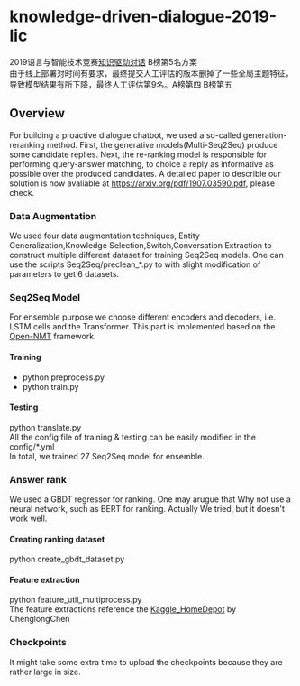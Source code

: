 # knowledge-driven-dialogue-2019-lic
2019语言与智能技术竞赛[知识驱动对话](http://lic2019.ccf.org.cn/talk) B榜第5名方案<br>
由于线上部署对时间有要求，最终提交人工评估的版本删掉了一些全局主题特征，导致模型结果有所下降，最终人工评估第9名。A榜第四 B榜第五
## Overview
For building a proactive dialogue chatbot, we used a so-called generation-reranking method. First, the generative models(Multi-Seq2Seq) produce some candidate replies. Next, the re-ranking model is responsible for performing query-answer matching, to choice a reply as informative as possible over the produced candidates.  A detailed paper to describle our solution is now avaliable at https://arxiv.org/pdf/1907.03590.pdf, please check.
### Data Augmentation
We used four data augmentation techniques, Entity Generalization,Knowledge Selection,Switch,Conversation Extraction to construct multiple different dataset for training Seq2Seq models. One can use the scripts Seq2Seq/preclean_*.py to with slight modification of parameters to get 6 datasets.
### Seq2Seq Model
For ensemble purpose we choose different encoders and decoders, i.e. LSTM cells and the Transformer. This part is implemented based on the [Open-NMT](https://github.com/OpenNMT/OpenNMT-py) framework. <br>
#### Training
- python preprocess.py
- python train.py
#### Testing
python translate.py <br>
All the config file of training & testing can be easily modified in the config/*.yml <br>
In total, we trained 27 Seq2Seq model for ensemble.
### Answer rank
We used a GBDT regressor for ranking. One may arugue that Why not use a neural network, such as BERT for ranking. Actually We tried, but it doesn't work well.
#### Creating ranking dataset
python create_gbdt_dataset.py
#### Feature extraction
python feature_util_multiprocess.py <br>
The feature extractions reference the [Kaggle_HomeDepot](https://github.com/ChenglongChen/Kaggle_HomeDepot) by ChenglongChen 
### Checkpoints
It might take some extra time to upload the checkpoints because they are rather large in size.
